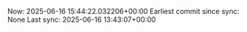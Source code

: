 Now: 2025-06-16 15:44:22.032206+00:00 Earliest commit since sync: None Last sync: 2025-06-16 13:43:07+00:00
